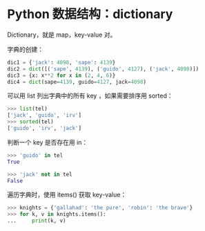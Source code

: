 <!-- toc -->
# Python 数据结构：dictionary

Dictionary，就是 map，key-value 对。

字典的创建：

```python
dic1 = {'jack': 4098, 'sape': 4139}
dic2 = dict([('sape', 4139), ('guido', 4127), ('jack', 4098)])
dic3 = {x: x**2 for x in (2, 4, 6)}
dic4 = dict(sape=4139, guido=4127, jack=4098)
```

可以用 list 列出字典中的所有 key ，如果需要排序用 sorted：

```python
>>> list(tel)
['jack', 'guido', 'irv']
>>> sorted(tel)
['guido', 'irv', 'jack']
```

判断一个 key 是否存在用 in：

```python
>>> 'guido' in tel
True

>>> 'jack' not in tel
False
```

遍历字典时，使用 items() 获取  key-value：

```python
>>> knights = {'gallahad': 'the pure', 'robin': 'the brave'}
>>> for k, v in knights.items():
...     print(k, v)
```
